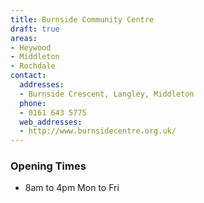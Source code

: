 ```yaml
---
title: Burnside Community Centre
draft: true
areas:
- Heywood
- Middleton
- Rochdale
contact:
  addresses:
  - Burnside Crescent, Langley, Middleton
  phone:
  - 0161 643 5775
  web_addresses:
  - http://www.burnsidecentre.org.uk/
---
```


### Opening Times
* 8am to 4pm Mon to Fri

